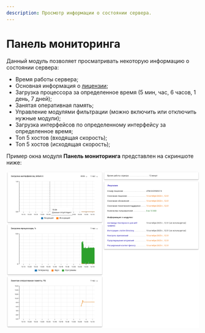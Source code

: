 ```yaml
---
description: Просмотр информации о состоянии сервера.
---
```


# Панель мониторинга

Данный модуль позволяет просматривать некоторую информацию о состоянии сервера:

* Время работы сервера;
* Основная информация о [лицензии](../service/license-management.md);
* Загрузка процессора за определенное время (5 мин, час, 6 часов, 1 день, 7 дней);
* Занятая оперативная память;
* Управление модулями фильтрации (можно включить или отключить нужные модули);
* Загрузка интерфейсов по определенному интерфейсу за определенное время;
* Топ 5 хостов (входящая скорость);
* Топ 5 хостов (исходящая скорость);

Пример окна модуля **Панель мониторинга** представлен на скриншоте ниже:

![](../.gitbook/assets/monitor-panel.png)

